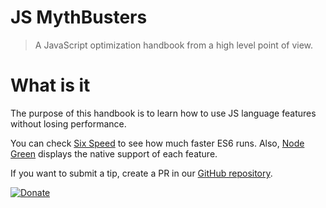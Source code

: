 # JS MythBusters

> A JavaScript optimization handbook from a high level point of view.

# What is it

The purpose of this handbook is to learn how to use JS language features without losing performance.

You can check [Six Speed](https://kpdecker.github.io/six-speed/) to see how much faster ES6 runs. Also, [Node Green](http://node.green/) displays the native support of each feature.

If you want to submit a tip, create a PR in our [GitHub repository](https://github.com/Kikobeats/js-mythbusters).

<a class="badge" target="_blank" href="https://paypal.me/kikobeats"><img src="https://img.shields.io/badge/donate-paypal-blue.svg?style=flat-square" alt="Donate"></a>
